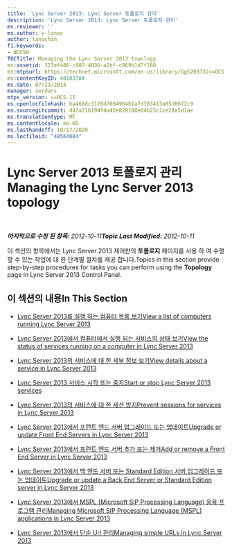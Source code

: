 ```yaml
---
title: 'Lync Server 2013: Lync Server 토폴로지 관리'
description: 'Lync Server 2013: Lync Server 토폴로지 관리'
ms.reviewer: ''
ms.author: v-lanac
author: lanachin
f1.keywords:
- NOCSH
TOCTitle: Managing the Lync Server 2013 topology
ms:assetid: 323ef486-c907-4036-a2bf-c869b1d7f288
ms:mtpsurl: https://technet.microsoft.com/en-us/library/Gg520973(v=OCS.15)
ms:contentKeyID: 48183784
ms.date: 07/23/2014
manager: serdars
mtps_version: v=OCS.15
ms.openlocfilehash: ba460dc3129d7004964b1a7d783413a85d06f2c9
ms.sourcegitcommit: d42a21b194f4a45e828188e04b25c1ce28a5d1ae
ms.translationtype: MT
ms.contentlocale: ko-KR
ms.lasthandoff: 10/17/2020
ms.locfileid: "48564084"
---
```

# <a name="managing-the-lync-server-2013-topology"></a><span data-ttu-id="81074-103">Lync Server 2013 토폴로지 관리</span><span class="sxs-lookup"><span data-stu-id="81074-103">Managing the Lync Server 2013 topology</span></span>

<div data-xmlns="http://www.w3.org/1999/xhtml">

<div class="topic" data-xmlns="http://www.w3.org/1999/xhtml" data-msxsl="urn:schemas-microsoft-com:xslt" data-cs="https://msdn.microsoft.com/">

<div data-asp="https://msdn2.microsoft.com/asp">



</div>

<div id="mainSection">

<div id="mainBody">

<span> </span>

<span data-ttu-id="81074-104">_**마지막으로 수정 된 항목:** 2012-10-11_</span><span class="sxs-lookup"><span data-stu-id="81074-104">_**Topic Last Modified:** 2012-10-11_</span></span>

<span data-ttu-id="81074-105">이 섹션의 항목에서는 Lync Server 2013 제어판의 **토폴로지** 페이지를 사용 하 여 수행할 수 있는 작업에 대 한 단계별 절차를 제공 합니다.</span><span class="sxs-lookup"><span data-stu-id="81074-105">Topics in this section provide step-by-step procedures for tasks you can perform using the **Topology** page in Lync Server 2013 Control Panel.</span></span>

<div>

## <a name="in-this-section"></a><span data-ttu-id="81074-106">이 섹션의 내용</span><span class="sxs-lookup"><span data-stu-id="81074-106">In This Section</span></span>

  - [<span data-ttu-id="81074-107">Lync Server 2013를 실행 하는 컴퓨터 목록 보기</span><span class="sxs-lookup"><span data-stu-id="81074-107">View a list of computers running Lync Server 2013</span></span>](lync-server-2013-view-a-list-of-computers-running-lync-server-2013.md)

  - [<span data-ttu-id="81074-108">Lync Server 2013에서 컴퓨터에서 실행 되는 서비스의 상태 보기</span><span class="sxs-lookup"><span data-stu-id="81074-108">View the status of services running on a computer in Lync Server 2013</span></span>](lync-server-2013-view-the-status-of-services-running-on-a-computer.md)

  - [<span data-ttu-id="81074-109">Lync Server 2013의 서비스에 대 한 세부 정보 보기</span><span class="sxs-lookup"><span data-stu-id="81074-109">View details about a service in Lync Server 2013</span></span>](lync-server-2013-view-details-about-a-service.md)

  - [<span data-ttu-id="81074-110">Lync Server 2013 서비스 시작 또는 중지</span><span class="sxs-lookup"><span data-stu-id="81074-110">Start or stop Lync Server 2013 services</span></span>](lync-server-2013-start-or-stop-lync-server-services.md)

  - [<span data-ttu-id="81074-111">Lync Server 2013의 서비스에 대 한 세션 방지</span><span class="sxs-lookup"><span data-stu-id="81074-111">Prevent sessions for services in Lync Server 2013</span></span>](lync-server-2013-prevent-sessions-for-services.md)

  - [<span data-ttu-id="81074-112">Lync Server 2013에서 프런트 엔드 서버 업그레이드 또는 업데이트</span><span class="sxs-lookup"><span data-stu-id="81074-112">Upgrade or update Front End Servers in Lync Server 2013</span></span>](lync-server-2013-upgrade-or-update-front-end-servers.md)

  - [<span data-ttu-id="81074-113">Lync Server 2013에서 프런트 엔드 서버 추가 또는 제거</span><span class="sxs-lookup"><span data-stu-id="81074-113">Add or remove a Front End Server in Lync Server 2013</span></span>](lync-server-2013-add-or-remove-a-front-end-server.md)

  - [<span data-ttu-id="81074-114">Lync Server 2013에서 백 엔드 서버 또는 Standard Edition 서버 업그레이드 또는 업데이트</span><span class="sxs-lookup"><span data-stu-id="81074-114">Upgrade or update a Back End Server or Standard Edition server in Lync Server 2013</span></span>](lync-server-2013-upgrade-or-update-a-back-end-server-or-standard-edition-server.md)

  - [<span data-ttu-id="81074-115">Lync Server 2013에서 MSPL (Microsoft SIP Processing Language) 응용 프로그램 관리</span><span class="sxs-lookup"><span data-stu-id="81074-115">Managing Microsoft SIP Processing Language (MSPL) applications in Lync Server 2013</span></span>](lync-server-2013-managing-microsoft-sip-processing-language-mspl-applications.md)

  - [<span data-ttu-id="81074-116">Lync Server 2013에서 단순 Url 관리</span><span class="sxs-lookup"><span data-stu-id="81074-116">Managing simple URLs in Lync Server 2013</span></span>](lync-server-2013-managing-simple-urls.md)

</div>

</div>

<span> </span>

</div>

</div>

</div>

